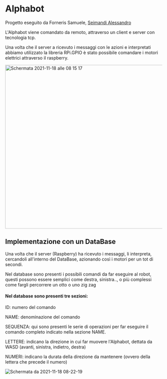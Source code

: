 # Alphabot
Progetto eseguito da Forneris Samuele, [Seimandi Alessandro](https://github.com/AleSeima)

L'Alphabot viene comandato da remoto, attraverso un client e server con tecnologia tcp.

Una volta che il server a ricevuto i messaggi con le azioni e interpretati abbiamo utilizzato la libreria RPi.GPIO è stato possibile comandare i motori elettrici attraverso il raspberry.



<img width="524" alt="Schermata 2021-11-18 alle 08 15 17" src="https://user-images.githubusercontent.com/72200914/142370148-4eec84f4-447b-46c3-8e0f-6cc60ebd5bfe.png">


## Implementazione con un DataBase
Una volta che il server (Raspberry) ha ricevuto i messaggi, li interpreta, cercandoli all'interno del DataBase, azionando così i motori per un tot di secondi.

Nel database sono presenti i possibili comandi da far eseguire al robot, questi possono essere semplici come destra, sinistra.., o più complessi come fargli percorrere un otto o uno zig zag

#### Nel database sono presenti tre sezioni:

ID: numero del comando

NAME: denominazione del comando

SEQUENZA: qui sono presenti le serie di operazioni per far eseguire il comando completo indicato nella sezione NAME. 

LETTERE: indicano la direzione in cui far muovere l'Alphabot, dettata da WASD (avanti, sinistra, indietro, destra)

NUMERI: indicano la durata della direzione da mantenere (ovvero della lettera che precede il numero)

![Schermata da 2021-11-18 08-22-19](https://user-images.githubusercontent.com/72200995/142370591-e9a728ca-1074-4783-8329-a5c3b1e6e8c5.png)

